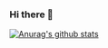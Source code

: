 ### Hi there 👋

[![Anurag's github stats](https://github-readme-stats.vercel.app/api?username=shawshuai&show_icons=true&theme=chartreuse-dark)](https://github.com/anuraghazra/github-readme-stats)
